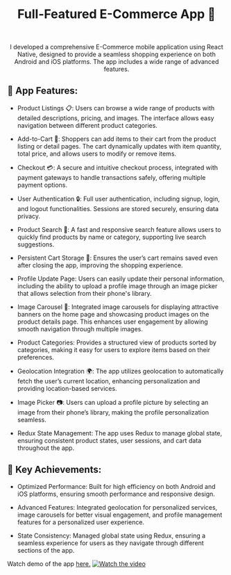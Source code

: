 <h1 align="center" id="title">Full-Featured E-Commerce App 📱</h1>

<br>
<p align="center" id="description" > I developed a comprehensive E-Commerce mobile application using React Native, designed to provide a seamless shopping experience on both Android and iOS platforms. The app includes a wide range of advanced features.</p>


<h2>🚀 App Features:</h2>

* Product Listings 📋: Users can browse a wide range of products with detailed descriptions, pricing, and images. The interface allows easy navigation between different product categories.

* Add-to-Cart 🛒: Shoppers can add items to their cart from the product listing or detail pages. The cart dynamically updates with item quantity, total price, and allows users to modify or remove items.

* Checkout 💳: A secure and intuitive checkout process, integrated with payment gateways to handle transactions safely, offering multiple payment options.

* User Authentication 🔒: Full user authentication, including signup, login, and logout functionalities. Sessions are stored securely, ensuring data privacy.

* Product Search 🔎: A fast and responsive search feature allows users to quickly find products by name or category, supporting live search suggestions.

* Persistent Cart Storage 🛑: Ensures the user’s cart remains saved even after closing the app, improving the shopping experience.

* Profile Update Page: Users can easily update their personal information, including the ability to upload a profile image through an image picker that allows selection from their phone's library.

* Image Carousel 🎠: Integrated image carousels for displaying attractive banners on the home page and showcasing product images on the product details page. This enhances user engagement by allowing smooth navigation through multiple images.

* Product Categories: Provides a structured view of products sorted by categories, making it easy for users to explore items based on their preferences.

* Geolocation Integration 🌍: The app utilizes geolocation to automatically fetch the user’s current location, enhancing personalization and providing location-based services.

* Image Picker 📷: Users can upload a profile picture by selecting an image from their phone’s library, making the profile personalization seamless.

* Redux State Management: The app uses Redux to manage global state, ensuring consistent product states, user sessions, and cart data throughout the app.


<h2>📌 Key Achievements:</h2>

* Optimized Performance: Built for high efficiency on both Android and iOS platforms, ensuring smooth performance and responsive design.

* Advanced Features: Integrated geolocation for personalized services, image carousels for better visual engagement, and profile management features for a personalized user experience.

* State Consistency: Managed global state using Redux, ensuring a seamless experience for users as they navigate through different sections of the app.

Watch demo of the app <a href="https://drive.google.com/file/d/1gtNUrWFhXR4b7ek0iFfeL37Z0Pml2tW9/view?usp=sharing" target="_blank" rel="noopener noreferrer">here.</a>
[![Watch the video](https://user-images.githubusercontent.com/.../thumbnail.jpg)](https://vimeo.com/1012140528?share=copy#t=0)

